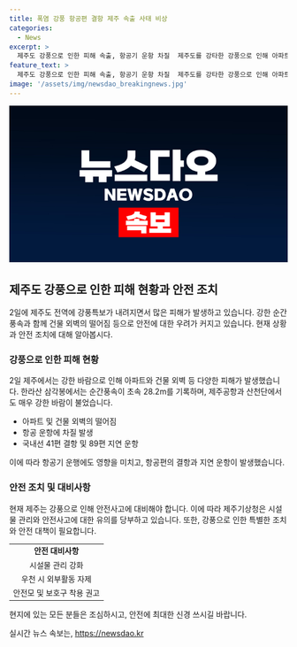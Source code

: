 ```yaml
---
title: 폭염 강풍 항공편 결항 제주 속출 사태 비상
categories:
  - News
excerpt: >
  제주도 강풍으로 인한 피해 속출, 항공기 운항 차질  제주도를 강타한 강풍으로 인해 아파트 외벽이 날아가고 나무가 쓰러지는 등의 피해가 속출하고 있다. 해당 지역의 주요지점에서는 매우 강한 바람이 불어 항공기 운항에 차질을 빚고 있으며, 이로 인해 항공편이 결항 및 지연되고 있다. 제주도기상청은 강풍 특보를 발효시키고, 시설물 관리와 안전사고에 유의할 것을 당부하고 있다. 이에 따라 이용객들은 항공편 운항 정보를 확인하는 것이 중요하며, 강풍으로 인한 피해가 계속 발생하고 있으니 주의가 요망된다.
feature_text: >
  제주도 강풍으로 인한 피해 속출, 항공기 운항 차질  제주도를 강타한 강풍으로 인해 아파트 외벽이 날아가고 나무가 쓰러지는 등의 피해가 속출하고 있다. 해당 지역의 주요지점에서는 매우 강한 바람이 불어 항공기 운항에 차질을 빚고 있으며, 이로 인해 항공편이 결항 및 지연되고 있다. 제주도기상청은 강풍 특보를 발효시키고, 시설물 관리와 안전사고에 유의할 것을 당부하고 있다. 이에 따라 이용객들은 항공편 운항 정보를 확인하는 것이 중요하며, 강풍으로 인한 피해가 계속 발생하고 있으니 주의가 요망된다.
image: '/assets/img/newsdao_breakingnews.jpg'
---
```


<p><img src="/assets/img/newsdao_breakingnews.jpg" alt="implanttips 속보" /></p>

<h2 data-ke-size="size26">제주도 강풍으로 인한 피해 현황과 안전 조치</h2>

<p data-ke-size="size16">2일에 제주도 전역에 강풍특보가 내려지면서 많은 피해가 발생하고 있습니다. 강한 순간풍속과 함께 건물 외벽의 떨어짐 등으로 안전에 대한 우려가 커지고 있습니다. 현재 상황과 안전 조치에 대해 알아봅시다.</p>

<h3>강풍으로 인한 피해 현황</h3>

<p data-ke-size="size16">2일 제주에서는 강한 바람으로 인해 아파트와 건물 외벽 등 다양한 피해가 발생했습니다. 한라산 삼각봉에서는 순간풍속이 초속 28.2m를 기록하며, 제주공항과 산천단에서도 매우 강한 바람이 불었습니다.</p>

<ul>
  <li>아파트 및 건물 외벽의 떨어짐</li>
  <li>항공 운항에 차질 발생</li>
  <li>국내선 41편 결항 및 89편 지연 운항</li>
</ul>

<p data-ke-size="size16">이에 따라 항공기 운행에도 영향을 미치고, 항공편의 결항과 지연 운항이 발생했습니다.</p>

<h3>안전 조치 및 대비사항</h3>

<p data-ke-size="size16">현재 제주는 강풍으로 인해 안전사고에 대비해야 합니다. 이에 따라 제주기상청은 시설물 관리와 안전사고에 대한 유의를 당부하고 있습니다. 또한, 강풍으로 인한 특별한 조치와 안전 대책이 필요합니다.</p>

<table>
  <tr>
    <td style="text-align: center; height: 17px;"><b>안전 대비사항</b></td>
  </tr>
  <tr>
    <td style="text-align: center; height: 17px;">시설물 관리 강화</td>
  </tr>
  <tr>
    <td style="text-align: center; height: 17px;">우천 시 외부활동 자제</td>
  </tr>
  <tr>
    <td style="text-align: center; height: 17px;">안전모 및 보호구 착용 권고</td>
  </tr>
</table>

<p data-ke-size="size16">현지에 있는 모든 분들은 조심하시고, 안전에 최대한 신경 쓰시길 바랍니다.</p>
실시간 뉴스 속보는, <a href="https://newsdao.kr" rel="dofollow">https://newsdao.kr</a>


